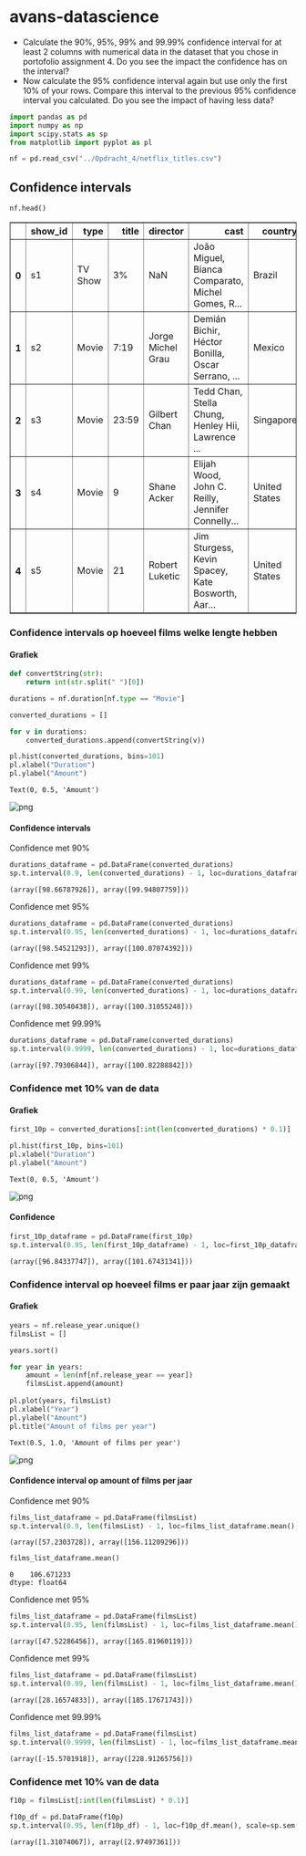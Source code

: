 # avans-datascience

- Calculate the 90%, 95%, 99% and 99.99% confidence interval for at least 2 columns with numerical data in the dataset that you chose in portofolio assignment 4. Do you see the impact the confidence has on the interval?
- Now calculate the 95% confidence interval again but use only the first 10% of your rows. Compare this interval to the previous 95% confidence interval you calculated. Do you see the impact of having less data?

```python
import pandas as pd
import numpy as np
import scipy.stats as sp
from matplotlib import pyplot as pl
```


```python
nf = pd.read_csv("../Opdracht_4/netflix_titles.csv")
```

## Confidence intervals


```python
nf.head()
```




<div>
<table border="1" class="dataframe">
  <thead>
    <tr style="text-align: right;">
      <th></th>
      <th>show_id</th>
      <th>type</th>
      <th>title</th>
      <th>director</th>
      <th>cast</th>
      <th>country</th>
      <th>date_added</th>
      <th>release_year</th>
      <th>rating</th>
      <th>duration</th>
      <th>listed_in</th>
      <th>description</th>
    </tr>
  </thead>
  <tbody>
    <tr>
      <th>0</th>
      <td>s1</td>
      <td>TV Show</td>
      <td>3%</td>
      <td>NaN</td>
      <td>João Miguel, Bianca Comparato, Michel Gomes, R...</td>
      <td>Brazil</td>
      <td>August 14, 2020</td>
      <td>2020</td>
      <td>TV-MA</td>
      <td>4 Seasons</td>
      <td>International TV Shows, TV Dramas, TV Sci-Fi &amp;...</td>
      <td>In a future where the elite inhabit an island ...</td>
    </tr>
    <tr>
      <th>1</th>
      <td>s2</td>
      <td>Movie</td>
      <td>7:19</td>
      <td>Jorge Michel Grau</td>
      <td>Demián Bichir, Héctor Bonilla, Oscar Serrano, ...</td>
      <td>Mexico</td>
      <td>December 23, 2016</td>
      <td>2016</td>
      <td>TV-MA</td>
      <td>93 min</td>
      <td>Dramas, International Movies</td>
      <td>After a devastating earthquake hits Mexico Cit...</td>
    </tr>
    <tr>
      <th>2</th>
      <td>s3</td>
      <td>Movie</td>
      <td>23:59</td>
      <td>Gilbert Chan</td>
      <td>Tedd Chan, Stella Chung, Henley Hii, Lawrence ...</td>
      <td>Singapore</td>
      <td>December 20, 2018</td>
      <td>2011</td>
      <td>R</td>
      <td>78 min</td>
      <td>Horror Movies, International Movies</td>
      <td>When an army recruit is found dead, his fellow...</td>
    </tr>
    <tr>
      <th>3</th>
      <td>s4</td>
      <td>Movie</td>
      <td>9</td>
      <td>Shane Acker</td>
      <td>Elijah Wood, John C. Reilly, Jennifer Connelly...</td>
      <td>United States</td>
      <td>November 16, 2017</td>
      <td>2009</td>
      <td>PG-13</td>
      <td>80 min</td>
      <td>Action &amp; Adventure, Independent Movies, Sci-Fi...</td>
      <td>In a postapocalyptic world, rag-doll robots hi...</td>
    </tr>
    <tr>
      <th>4</th>
      <td>s5</td>
      <td>Movie</td>
      <td>21</td>
      <td>Robert Luketic</td>
      <td>Jim Sturgess, Kevin Spacey, Kate Bosworth, Aar...</td>
      <td>United States</td>
      <td>January 1, 2020</td>
      <td>2008</td>
      <td>PG-13</td>
      <td>123 min</td>
      <td>Dramas</td>
      <td>A brilliant group of students become card-coun...</td>
    </tr>
  </tbody>
</table>
</div>



### Confidence intervals op hoeveel films welke lengte hebben

#### Grafiek


```python
def convertString(str):
    return int(str.split(" ")[0])

durations = nf.duration[nf.type == "Movie"]

converted_durations = []

for v in durations:
    converted_durations.append(convertString(v))

pl.hist(converted_durations, bins=101)
pl.xlabel("Duration")
pl.ylabel("Amount")
```




    Text(0, 0.5, 'Amount')




    
![png](output_6_1.png)
    


#### Confidence intervals

Confidence met 90%


```python
durations_dataframe = pd.DataFrame(converted_durations)
sp.t.interval(0.9, len(converted_durations) - 1, loc=durations_dataframe.mean(), scale=sp.sem(durations_dataframe))
```




    (array([98.66787926]), array([99.94807759]))



Confidence met 95%


```python
durations_dataframe = pd.DataFrame(converted_durations)
sp.t.interval(0.95, len(converted_durations) - 1, loc=durations_dataframe.mean(), scale=sp.sem(durations_dataframe))
```




    (array([98.54521293]), array([100.07074392]))



Confidence met 99%


```python
durations_dataframe = pd.DataFrame(converted_durations)
sp.t.interval(0.99, len(converted_durations) - 1, loc=durations_dataframe.mean(), scale=sp.sem(durations_dataframe))
```




    (array([98.30540438]), array([100.31055248]))



Confidence met 99.99%


```python
durations_dataframe = pd.DataFrame(converted_durations)
sp.t.interval(0.9999, len(converted_durations) - 1, loc=durations_dataframe.mean(), scale=sp.sem(durations_dataframe))
```




    (array([97.79306844]), array([100.82288842]))



### Confidence met 10% van de data

#### Grafiek


```python
first_10p = converted_durations[:int(len(converted_durations) * 0.1)]
```


```python
pl.hist(first_10p, bins=101)
pl.xlabel("Duration")
pl.ylabel("Amount")
```




    Text(0, 0.5, 'Amount')




    
![png](output_19_1.png)
    


#### Confidence


```python
first_10p_dataframe = pd.DataFrame(first_10p)
sp.t.interval(0.95, len(first_10p_dataframe) - 1, loc=first_10p_dataframe.mean(), scale=sp.sem(first_10p_dataframe))
```




    (array([96.84337747]), array([101.67431341]))



### Confidence interval op hoeveel films er paar jaar zijn gemaakt

#### Grafiek


```python
years = nf.release_year.unique()
filmsList = []

years.sort()

for year in years:
    amount = len(nf[nf.release_year == year])
    filmsList.append(amount)
    
pl.plot(years, filmsList)
pl.xlabel("Year")
pl.ylabel("Amount")
pl.title("Amount of films per year")
```




    Text(0.5, 1.0, 'Amount of films per year')




    
![png](output_24_1.png)
    


#### Confidence interval op amount of films per jaar

Confidence met 90%


```python
films_list_dataframe = pd.DataFrame(filmsList)
sp.t.interval(0.9, len(filmsList) - 1, loc=films_list_dataframe.mean(), scale=sp.sem(films_list_dataframe))
```




    (array([57.2303728]), array([156.11209296]))




```python
films_list_dataframe.mean()
```




    0    106.671233
    dtype: float64



Confidence met 95%


```python
films_list_dataframe = pd.DataFrame(filmsList)
sp.t.interval(0.95, len(filmsList) - 1, loc=films_list_dataframe.mean(), scale=sp.sem(films_list_dataframe))
```




    (array([47.52286456]), array([165.81960119]))



Confidence met 99%


```python
films_list_dataframe = pd.DataFrame(filmsList)
sp.t.interval(0.99, len(filmsList) - 1, loc=films_list_dataframe.mean(), scale=sp.sem(films_list_dataframe))
```




    (array([28.16574833]), array([185.17671743]))



Confidence met 99.99%


```python
films_list_dataframe = pd.DataFrame(filmsList)
sp.t.interval(0.9999, len(filmsList) - 1, loc=films_list_dataframe.mean(), scale=sp.sem(films_list_dataframe))
```




    (array([-15.5701918]), array([228.91265756]))



### Confidence met 10% van de data


```python
f10p = filmsList[:int(len(filmsList) * 0.1)]
```


```python
f10p_df = pd.DataFrame(f10p)
sp.t.interval(0.95, len(f10p_df) - 1, loc=f10p_df.mean(), scale=sp.sem(f10p_df))
```




    (array([1.31074067]), array([2.97497361]))


